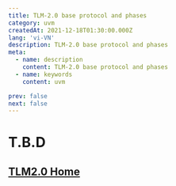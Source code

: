 ```yaml
---
title: TLM-2.0 base protocol and phases
category: uvm
createdAt: 2021-12-18T01:30:00.000Z
lang: 'vi-VN'
description: TLM-2.0 base protocol and phases
meta:
  - name: description
    content: TLM-2.0 base protocol and phases
  - name: keywords
    content: uvm

prev: false
next: false
---
```


# T.B.D

## [TLM2.0 Home](/danh-muc/tlm2.md)

